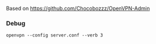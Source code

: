 Based on https://github.com/Chocobozzz/OpenVPN-Admin

### Debug
`openvpn --config server.conf --verb 3`